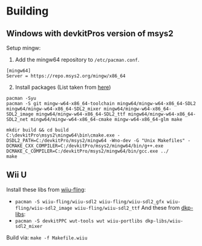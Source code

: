 # Building

## Windows with devkitPros version of msys2
Setup mingw:
1. Add the mingw64 repository to `/etc/pacman.conf`.
```
[mingw64]
Server = https://repo.msys2.org/mingw/x86_64
```
2. Install packages (List taken from [here](https://gist.github.com/thales17/fb2e4cff60890a51d9dddd4c6e832ad2))
```
pacman -Syu
pacman -S git mingw-w64-x86_64-toolchain mingw64/mingw-w64-x86_64-SDL2 mingw64/mingw-w64-x86_64-SDL2_mixer mingw64/mingw-w64-x86_64-SDL2_image mingw64/mingw-w64-x86_64-SDL2_ttf mingw64/mingw-w64-x86_64-SDL2_net mingw64/mingw-w64-x86_64-cmake mingw-w64-x86_64-glm make
```

```
mkdir build && cd build
C:\devkitPro\msys2\mingw64\bin\cmake.exe -DSDL2_PATH=C:/devkitPro/msys2/mingw64 -Wno-dev -G "Unix Makefiles" -DCMAKE_CXX_COMPILER=C:/devkitPro/msys2/mingw64/bin/g++.exe DCMAKE_C_COMPILER=C:/devkitPro/msys2/mingw64/bin/gcc.exe ../
make
```

## Wii U

Install these libs from [wiiu-fling](https://gitlab.com/QuarkTheAwesome/wiiu-fling#installing):
- `pacman -S wiiu-fling/wiiu-sdl2 wiiu-fling/wiiu-sdl2_gfx wiiu-fling/wiiu-sdl2_image wiiu-fling/wiiu-sdl2_ttf`
And these from [dkp-libs](https://devkitpro.org/wiki/devkitPro_pacman):
- `pacman -S devkitPPC wut-tools wut wiiu-portlibs dkp-libs/wiiu-sdl2_mixer`

Build via:
`make -f Makefile.wiiu`